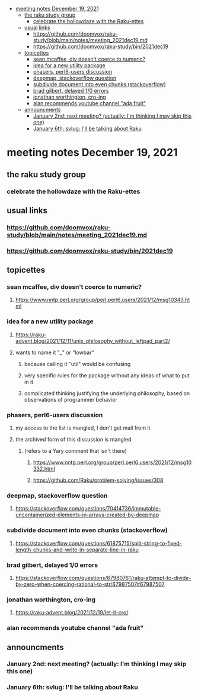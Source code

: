- [meeting notes December 19, 2021](#org087811e)
  - [the raku study group](#org865ba7c)
    - [celebrate the hollowdaze with the Raku-ettes](#orgbab7263)
  - [usual links](#org90621d6)
    - [<https://github.com/doomvox/raku-study/blob/main/notes/meeting_2021dec19.md>](#org14de71f)
    - [<https://github.com/doomvox/raku-study/bin/2021dec19>](#org8313129)
  - [topicettes](#org905b60c)
    - [sean mcaffee, div doesn't coerce to numeric?](#org933827e)
    - [idea for a new utility package](#orgfecef36)
    - [phasers, perl6-users discussion](#org17b12d6)
    - [deepmap, stackoverflow question](#org16c8a75)
    - [subdivide document into even chunks (stackoverflow)](#org0234443)
    - [brad gilbert, delayed 1/0 errors](#org61e5338)
    - [jonathan worthington, cro-ing](#orgfda6c8c)
    - [alan recommends youtube channel "ada fruit"](#org43435ed)
  - [announcments](#org2adc45c)
    - [January 2nd: next meeting?  (actually: I'm thinking I may skip this one)](#org9e23bde)
    - [January 6th: svlug: I'll be talking about Raku](#org0458706)


<a id="org087811e"></a>

# meeting notes December 19, 2021


<a id="org865ba7c"></a>

## the raku study group


<a id="orgbab7263"></a>

### celebrate the hollowdaze with the Raku-ettes


<a id="org90621d6"></a>

## usual links


<a id="org14de71f"></a>

### <https://github.com/doomvox/raku-study/blob/main/notes/meeting_2021dec19.md>


<a id="org8313129"></a>

### <https://github.com/doomvox/raku-study/bin/2021dec19>


<a id="org905b60c"></a>

## topicettes


<a id="org933827e"></a>

### sean mcaffee, div doesn't coerce to numeric?

1.  <https://www.nntp.perl.org/group/perl.perl6.users/2021/12/msg10343.html>


<a id="orgfecef36"></a>

### idea for a new utility package

1.  <https://raku-advent.blog/2021/12/11/unix_philosophy_without_leftpad_part2/>

2.  wants to name it "\_" or "lowbar"

    1.  because calling it "util" would be confusing
    
    2.  very specific rules for the package without any ideas of what to put in it
    
    3.  complicated thinking justifying the underlying philosophy, based on observations of programmer behavior


<a id="org17b12d6"></a>

### phasers, perl6-users discussion

1.  my access to the list is mangled, I don't get mail from it

2.  the archived form of this discussion is mangled

    1.  (refers to a Yary comment that isn't there)
    
        1.  <https://www.nntp.perl.org/group/perl.perl6.users/2021/12/msg10332.html>
        
        2.  <https://github.com/Raku/problem-solving/issues/308>


<a id="org16c8a75"></a>

### deepmap, stackoverflow question

1.  <https://stackoverflow.com/questions/70414736/immutable-uncontainerized-elements-in-arrays-created-by-deepmap>


<a id="org0234443"></a>

### subdivide document into even chunks (stackoverflow)

1.  <https://stackoverflow.com/questions/61875715/split-string-to-fixed-length-chunks-and-write-in-separate-line-in-raku>


<a id="org61e5338"></a>

### brad gilbert, delayed 1/0 errors

1.  <https://stackoverflow.com/questions/67980761/raku-attempt-to-divide-by-zero-when-coercing-rational-to-str/67987507#67987507>


<a id="orgfda6c8c"></a>

### jonathan worthington, cro-ing

1.  <https://raku-advent.blog/2021/12/19/let-it-cro/>


<a id="org43435ed"></a>

### alan recommends youtube channel "ada fruit"


<a id="org2adc45c"></a>

## announcments


<a id="org9e23bde"></a>

### January 2nd: next meeting?  (actually: I'm thinking I may skip this one)


<a id="org0458706"></a>

### January 6th: svlug: I'll be talking about Raku

